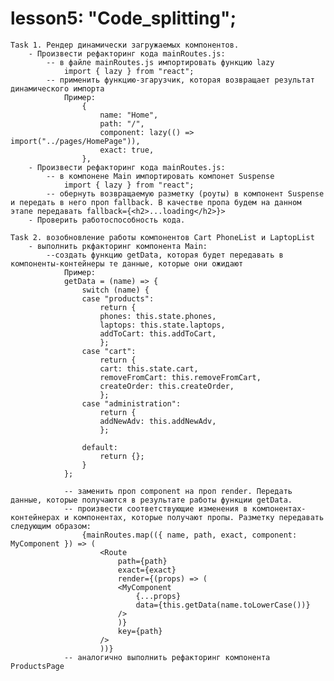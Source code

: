 
# lesson5: "Code_splitting";

    Task 1. Рендер динамически загружаемых компонентов.
        - Произвести рефакторинг кода mainRoutes.js:
            -- в файле mainRoutes.js импортировать функцию lazy
                import { lazy } from "react";
            -- применить функцию-згарузчик, которая возвращает результат динамического импорта
                Пример:
                    {
                        name: "Home",
                        path: "/",
                        component: lazy(() => import("../pages/HomePage")),
                        exact: true,
                    },
        - Произвести рефакторинг кода mainRoutes.js:
            -- в компонене Main импортировать компонет Suspense
                import { lazy } from "react";
            -- обернуть возвращаемую разметку (роуты) в компонент Suspense и передать в него проп fallback. В качестве пропа будем на данном этапе передавать fallback={<h2>...loading</h2>}>
        - Проверить работоспособность кода.

    Task 2. возобновление работы компонентов Cart PhoneList и LaptopList
        - выполнить ркфакторинг компонента Main:
            --создать функцию getData, которая будет передавать в компоненты-контейнеры те данные, которые они ожидают
                Пример:
                getData = (name) => {
                    switch (name) {
                    case "products":
                        return {
                        phones: this.state.phones,
                        laptops: this.state.laptops,
                        addToCart: this.addToCart,
                        };
                    case "cart":
                        return {
                        cart: this.state.cart,
                        removeFromCart: this.removeFromCart,
                        createOrder: this.createOrder,
                        };
                    case "administration":
                        return {
                        addNewAdv: this.addNewAdv,
                        };

                    default:
                        return {};
                    }
                };

                -- заменить проп component на проп render. Передать данные, которые получаются в результате работы функции getData.
                -- произвести соответствующие изменения в компонентах-контейнерах и компонентах, которые получают пропы. Разметку передавать следующим образом:
                    {mainRoutes.map(({ name, path, exact, component: MyComponent }) => (
                        <Route
                            path={path}
                            exact={exact}
                            render={(props) => (
                            <MyComponent
                                {...props}
                                data={this.getData(name.toLowerCase())}
                            />
                            )}
                            key={path}
                        />
                        ))}
                -- аналогично выполнить рефакторинг компонента ProductsPage



        
        
    